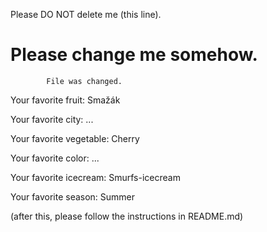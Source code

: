 Please DO NOT delete me (this line).


Please change me somehow.
=======

			File was changed.


Your favorite fruit: Smažák

Your favorite city: ...

Your favorite vegetable: Cherry

Your favorite color: ...

Your favorite icecream: Smurfs-icecream

Your favorite season: Summer


(after this, please follow the instructions in README.md)
